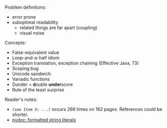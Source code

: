 Problem definitions:
* error prone
* suboptimal readability
  * related things are far apart (coupling)
  * visual noise

Concepts:
* False-equivalent value
* Loop-and-a-half idiom
* Exception translation, exception chaining (Effective Java, 73)
* Scoping bug
* Unicode sandwich
* Variadic functions
* Dunder = **d**ouble **under**score
* Rule of the least surprise

Reader's notes:
* `(see Item X: ...)` occurs 266 times on 182 pages. References could be shorter.
* [pydoc: formatted string literals](https://docs.python.org/3.8/reference/lexical_analysis.html#formatted-string-literals)